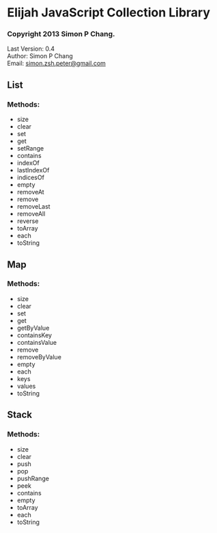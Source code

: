 Elijah JavaScript Collection Library
====================================
### Copyright 2013 Simon P Chang.
Last Version: 0.4<br>
Author: Simon P Chang<br>
Email: simon.zsh.peter@gmail.com

List
----
### Methods:

* size
* clear
* set
* get
* setRange
* contains
* indexOf
* lastIndexOf
* indicesOf
* empty
* removeAt
* remove
* removeLast
* removeAll
* reverse
* toArray
* each
* toString

Map
---
### Methods:

* size
* clear
* set
* get
* getByValue
* containsKey
* containsValue
* remove
* removeByValue
* empty
* each
* keys
* values
* toString

Stack
-----
### Methods:

* size
* clear
* push
* pop
* pushRange
* peek
* contains
* empty
* toArray
* each
* toString
